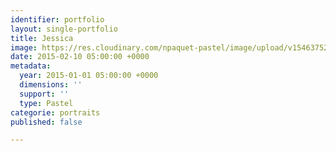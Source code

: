 ```yaml
---
identifier: portfolio
layout: single-portfolio
title: Jessica
image: https://res.cloudinary.com/npaquet-pastel/image/upload/v1546375265/Jessica-pastel-28-X-35-cm-2014.jpg
date: 2015-02-10 05:00:00 +0000
metadata:
  year: 2015-01-01 05:00:00 +0000
  dimensions: ''
  support: ''
  type: Pastel
categorie: portraits
published: false

---
```

